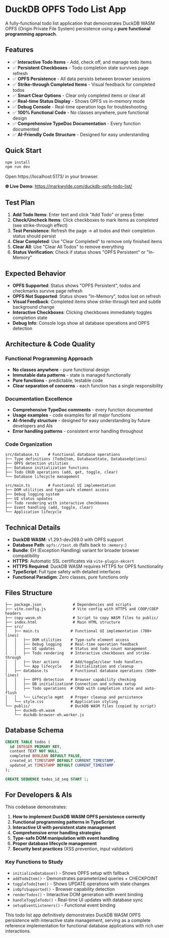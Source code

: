 # DuckDB OPFS Todo List App

A fully-functional todo list application that demonstrates DuckDB WASM OPFS (Origin Private File System) persistence using a **pure functional programming approach**.

## Features

- ✅ **Interactive Todo Items** - Add, check off, and manage todo items
- ✅ **Persistent Checkboxes** - Todo completion state survives page refresh  
- ✅ **OPFS Persistence** - All data persists between browser sessions
- ✅ **Strike-through Completed Items** - Visual feedback for completed todos
- ✅ **Smart Clear Options** - Clear only completed items or clear all
- ✅ **Real-time Status Display** - Shows OPFS vs in-memory mode
- ✅ **Debug Console** - Real-time operation logs for troubleshooting
- ✅ **100% Functional Code** - No classes anywhere, pure functional design
- ✅ **Comprehensive TypeDoc Documentation** - Every function documented
- ✅ **AI-Friendly Code Structure** - Designed for easy understanding

## Quick Start

```bash
npm install
npm run dev
```

Open https://localhost:5173/ in your browser.

**🌐 Live Demo**: https://markwylde.com/duckdb-opfs-todo-list/

## Test Plan

1. **Add Todo Items**: Enter text and click "Add Todo" or press Enter
2. **Check/Uncheck Items**: Click checkboxes to mark items as completed (see strike-through effect)
3. **Test Persistence**: Refresh the page → all todos and their completion status should persist
4. **Clear Completed**: Use "Clear Completed" to remove only finished items
5. **Clear All**: Use "Clear All Todos" to remove everything
6. **Status Verification**: Check if status shows "OPFS Persistent" or "In-Memory"

## Expected Behavior

- **OPFS Supported**: Status shows "OPFS Persistent", todos and checkmarks survive page refresh
- **OPFS Not Supported**: Status shows "In-Memory", todos lost on refresh  
- **Visual Feedback**: Completed items show strike-through text and subtle background change
- **Interactive Checkboxes**: Clicking checkboxes immediately toggles completion state
- **Debug Info**: Console logs show all database operations and OPFS detection

## Architecture & Code Quality

### Functional Programming Approach
- **No classes anywhere** - pure functional design
- **Immutable data patterns** - state is managed functionally
- **Pure functions** - predictable, testable code
- **Clear separation of concerns** - each function has a single responsibility

### Documentation Excellence
- **Comprehensive TypeDoc comments** - every function documented
- **Usage examples** - code examples for all major functions
- **AI-friendly structure** - designed for easy understanding by future developers and AIs
- **Error handling patterns** - consistent error handling throughout

### Code Organization
```
src/database.ts    # Functional database operations
├── Type definitions (TodoItem, DatabaseState, DatabaseOptions)
├── OPFS detection utilities
├── Database initialization functions  
├── Todo CRUD operations (add, get, toggle, clear)
└── Database lifecycle management

src/main.ts        # Functional UI implementation
├── DOM utilities and type-safe element access
├── Debug logging system
├── UI status updates
├── Todo rendering with interactive checkboxes
├── Event handling (add, toggle, clear)
└── Application lifecycle
```

## Technical Details

- **DuckDB WASM**: v1.29.1-dev269.0 with OPFS support
- **Database Path**: `opfs://test.db` (falls back to `:memory:`)
- **Bundle**: EH (Exception Handling) variant for broader browser compatibility
- **HTTPS**: Automatic SSL certificates via `vite-plugin-mkcert`
- **HTTPS Required**: DuckDB WASM requires HTTPS for OPFS functionality
- **TypeScript**: Full type safety with detailed interfaces
- **Functional Paradigm**: Zero classes, pure functions only

## Files Structure

```
├── package.json              # Dependencies and scripts
├── vite.config.js            # Vite config with HTTPS and COOP/COEP headers  
├── copy-wasm.sh              # Script to copy WASM files to public/
├── index.html                # Main HTML structure
├── src/
│   ├── main.ts              # Functional UI implementation (700+ lines)
│   │   ├── DOM utilities    # Type-safe element access
│   │   ├── Debug logging    # Real-time operation feedback
│   │   ├── UI updates       # Status and todo count management
│   │   ├── Todo rendering   # Interactive checkboxes and strike-through
│   │   ├── User actions     # Add/toggle/clear todo handlers
│   │   └── App lifecycle    # Initialization and cleanup
│   ├── database.ts          # Functional database operations (500+ lines)
│   │   ├── OPFS detection   # Browser capability checking
│   │   ├── DB initialization# Connection and schema setup
│   │   ├── Todo operations  # CRUD with completion state and auto-flush
│   │   └── Lifecycle mgmt   # Proper cleanup and persistence
│   └── style.css            # Application styling
└── public/                  # DuckDB WASM files (copied by script)
    ├── duckdb-eh.wasm
    └── duckdb-browser-eh.worker.js
```

## Database Schema

```sql
CREATE TABLE todos (
  id INTEGER PRIMARY KEY,
  content TEXT NOT NULL,
  completed BOOLEAN DEFAULT FALSE,
  created_at TIMESTAMP DEFAULT CURRENT_TIMESTAMP,
  updated_at TIMESTAMP DEFAULT CURRENT_TIMESTAMP
);

CREATE SEQUENCE todos_id_seq START 1;
```

## For Developers & AIs

This codebase demonstrates:

1. **How to implement DuckDB WASM OPFS persistence correctly**
2. **Functional programming patterns in TypeScript** 
3. **Interactive UI with persistent state management**
4. **Comprehensive error handling strategies**
5. **Type-safe DOM manipulation with event handling**
6. **Proper database lifecycle management**
7. **Security best practices** (XSS prevention, input validation)

### Key Functions to Study

- `initializeDatabase()` - Shows OPFS setup with fallback
- `addTodoItem()` - Demonstrates parameterized queries + CHECKPOINT
- `toggleTodoItem()` - Shows UPDATE operations with state changes
- `isOpfsSupported()` - Browser capability detection
- `renderTodos()` - Interactive DOM generation with event binding
- `handleToggleTodo()` - Real-time UI updates with database sync
- `setupEventListeners()` - Functional event binding

This todo list app definitively demonstrates DuckDB WASM OPFS persistence with interactive state management, serving as a complete reference implementation for functional database applications with rich user interactions.